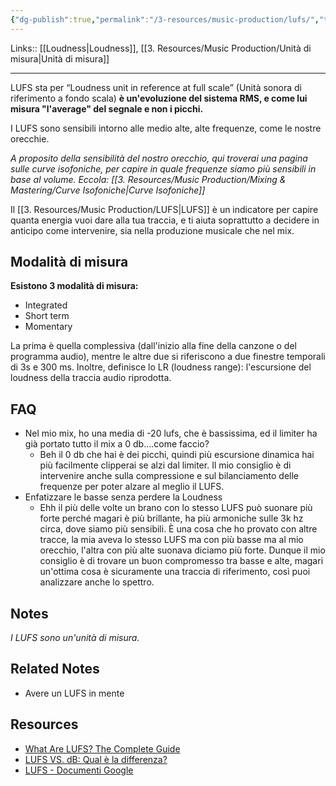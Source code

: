 ```yaml
---
{"dg-publish":true,"permalink":"/3-resources/music-production/lufs/","tags":["type/dashboard/MOC"]}
---
```


Links:: [[Loudness\|Loudness]], [[3. Resources/Music Production/Unità di misura\|Unità di misura]]

---
LUFS sta per “Loudness unit in reference at full scale” (Unità sonora di riferimento a fondo scala) **è un'evoluzione del sistema RMS, e come lui misura "l'average" del segnale e non i picchi.**

I LUFS sono sensibili intorno alle medio alte, alte frequenze, come le nostre orecchie.

_A proposito della sensibilità del nostro orecchio, qui troverai una pagina sulle curve isofoniche, per capire in quale frequenze siamo più sensibili in base al volume. Eccola: [[3. Resources/Music Production/Mixing & Mastering/Curve Isofoniche\|Curve Isofoniche]]_

Il [[3. Resources/Music Production/LUFS\|LUFS]] è un indicatore per capire quanta energia vuoi dare alla tua traccia, e ti aiuta soprattutto a decidere in anticipo come intervenire, sia nella produzione musicale che nel mix.

## Modalità di misura

**Esistono 3 modalità di misura:**
- Integrated
- Short term
- Momentary

La prima è quella complessiva (dall'inizio alla fine della canzone o del programma audio), mentre le altre due si riferiscono a due finestre temporali di 3s e 300 ms. Inoltre, definisce lo LR (loudness range): l'escursione del loudness della traccia audio riprodotta.


## FAQ

- Nel mio mix, ho una media di -20 lufs, che è bassissima, ed il limiter ha già portato tutto il mix a 0 db....come faccio?
	- Beh il 0 db che hai è dei picchi, quindi più escursione dinamica hai più facilmente clipperai se alzi dal limiter. Il mio consiglio è di intervenire anche sulla compressione e sul bilanciamento delle frequenze per poter alzare al meglio il LUFS.
- Enfatizzare le basse senza perdere la Loudness
	- Ehh il più delle volte un brano con lo stesso LUFS può suonare più forte perché magari è più brillante, ha più armoniche sulle 3k hz circa, dove siamo più sensibili. È una cosa che ho provato con altre tracce, la mia aveva lo stesso LUFS ma con più basse ma al mio orecchio, l'altra con più alte suonava diciamo più forte. Dunque il mio consiglio è di trovare un buon compromesso tra basse e alte, magari un'ottima cosa è sicuramente una traccia di riferimento, così puoi analizzare anche lo spettro.


## Notes

_I LUFS sono un'unità di misura._

## Related Notes

- Avere un LUFS in mente



## Resources

- [What Are LUFS? The Complete Guide](https://www.izotope.com/en/learn/what-are-lufs.html)
- [LUFS VS. dB: Qual è la differenza?](https://emastered.com/it/blog/lufs-vs-db)
- [LUFS - Documenti Google](https://docs.google.com/document/d/1epGCkjgnD9C7O-D6dqxwc6d4aAa3Xs7iJFe_A8Ut2_0/edit?usp=share_link)


